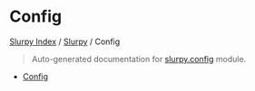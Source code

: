 # Config

[Slurpy Index](../README.md#slurpy-index) / [Slurpy](./index.md#slurpy) / Config

> Auto-generated documentation for [slurpy.config](../../slurpy/config.py) module.
- [Config](#config)
